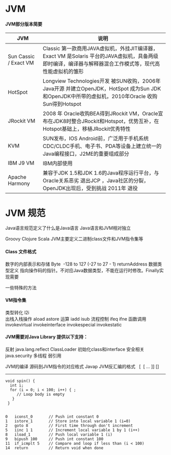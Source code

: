 # JVM 
#### JVM部分版本简要

|JVM|说明|
|---|---|
|Sun Cassic / Exact VM| Classic 第一款商用JAVA虚拟机，外挂JIT编译器，Exact VM 是Solaris 平台的JAVA虚拟机，具备两级即时编译，编译器与解释器混合工作模式等，现代高性能虚拟机的雏形|
|HotSpot|Longview Technologies开发 被SUN收购，2006年 Java开源 并建立OpenJDK，HotSpot  成为Sun JDK和OpenJDK中所带的虚拟机，2010年Oracle 收购 Sun得到Hotspot|
|JRockit VM|2008 年 Oracle收购BEA得到JRockit VM，Oracle宣布在JDK8时整合JRockit和Hotspot，优势互补，在Hotspot基础上，移植JRockit优秀特性|
|KVM|SUN发布，IOS Android前，广泛用于手机系统CDC/CLDC手机、电子书、PDA等设备上建立统一的Java编程接口，J2ME的重要组成部分|
|IBM J9 VM|IBM内部使用|
|Apache Harmony|兼容于JDK 1.5和JDK 1.6的Java程序运行平台，与Oracle关系恶劣 退出JCP ，Java社区的分裂，OpenJDK出现后，受到挑战 2011年 退役|没有大规模商用经历|

# JVM 规范

Java语言规范定义了什么是Java语言
Java语言和JVM相对独立

Groovy
Clojure
Scala
JVM主要定义二进制class文件和JVM指令集等



#### Class 文件格式
数字的内部表示和存储
Byte  -128 to 127 (-27 to 27 - 1)
returnAddress 数据类型定义
指向操作码的指针。不对应Java数据类型，不能在运行时修改。Finally实现需要




一些特殊的方法
<clinit>
<init>


#### VM指令集
类型转化
l2i  
出栈入栈操作
aload  astore
运算
iadd  isub
流程控制
ifeq ifne
函数调用
invokevirtual invokeinterface  invokespecial  invokestatic 


#### JVM需要对Java Library 提供以下支持：
反射 java.lang.reflect
ClassLoader
初始化class和interface
安全相关 java.security
多线程
弱引用

JVM的编译
源码到JVM指令的对应格式
Javap
JVM反汇编的格式
<index> <opcode> [ <operand1> [ <operand2>... ]] [<comment>]

---

    void spin() {
      int i; 
      for (i = 0; i < 100; i++) { ;
         // Loop body is empty
       }
     } 
    

    0   iconst_0       // Push int constant 0
    1   istore_1       // Store into local variable 1 (i=0)
    2   goto 8         // First time through don't increment
    5   iinc 1 1       // Increment local variable 1 by 1 (i++)
    8   iload_1        // Push local variable 1 (i)
    9   bipush 100     // Push int constant 100
    11  if_icmplt 5    // Compare and loop if less than (i < 100)
    14  return         // Return void when done

